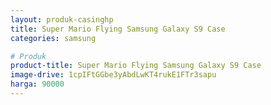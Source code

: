```yaml
---
layout: produk-casinghp
title: Super Mario Flying Samsung Galaxy S9 Case
categories: samsung

# Produk
product-title: Super Mario Flying Samsung Galaxy S9 Case
image-drive: 1cpIFtGGbe3yAbdLwKT4rukE1FTr3sapu
harga: 90000
---
```


